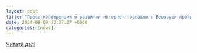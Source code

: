 ```yaml
---
layout: post
title: "Пресс-конференция о развитии интернет-торговли в Беларуси пройдет в БЕЛТА 12 августа"
date: 2024-08-09 13:37:27 +0000
categories: [news]
---
```


[Читати далі](https://belta.by/society/view/press-konferentsija-o-razvitii-internet-torgovli-v-belarusi-projdet-v-belta-12-avgusta-653327-2024/)
